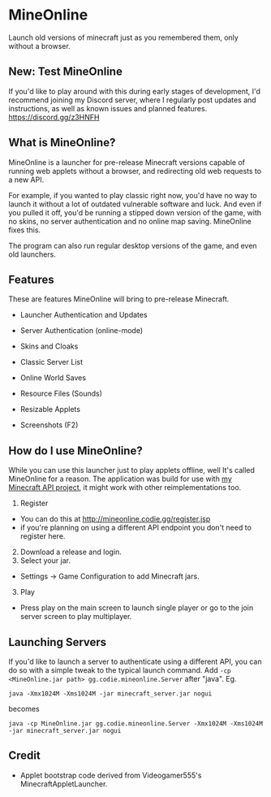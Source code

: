 # MineOnline
Launch old versions of minecraft just as you remembered them, only without a browser.

## New: Test MineOnline
If you'd like to play around with this during early stages of development, I'd recommend joining my Discord server, where I regularly post updates and instructions, as well as known issues and planned features.
https://discord.gg/z3HNFH

## What is MineOnline?
MineOnline is a launcher for pre-release Minecraft versions capable of running web applets without a browser, and redirecting old web requests to a new API.

For example, if you wanted to play classic right now, you'd have no way to launch it without a lot of outdated vulnerable software and luck. And even if you pulled it off, you'd be running a stipped down version of the game, with no skins, no server authentication and no online map saving. MineOnline fixes this.

The program can also run regular desktop versions of the game, and even old launchers.

## Features
These are features MineOnline will bring to pre-release Minecraft.

- Launcher Authentication and Updates

- Server Authentication (online-mode)

- Skins and Cloaks

- Classic Server List

- Online World Saves

- Resource Files (Sounds)

- Resizable Applets

- Screenshots (F2)

## How do I use MineOnline?
While you can use this launcher just to play applets offline, well It's called MineOnline for a reason.
The application was build for use with [my Minecraft API project](https://github.com/codieradical/Minecraft-API), it might work with other reimplementations too.

1. Register
  - You can do this at http://mineonline.codie.gg/register.jsp
  - if you're planning on using a different API endpoint you don't need to register here.
2. Download a release and login.
3. Select your jar.
  - Settings -> Game Configuration to add Minecraft jars.
3. Play
  - Press play on the main screen to launch single player or go to the join server screen to play multiplayer.

## Launching Servers
If you'd like to launch a server to authenticate using a different API, you can do so with a simple tweak to the typical launch command.
Add `-cp <MineOnline.jar path> gg.codie.mineonline.Server` after "java". Eg.

```java -Xmx1024M -Xms1024M -jar minecraft_server.jar nogui```

becomes

```java -cp MineOnline.jar gg.codie.mineonline.Server -Xmx1024M -Xms1024M -jar minecraft_server.jar nogui```

## Credit

- Applet bootstrap code derived from Videogamer555's MinecraftAppletLauncher.
